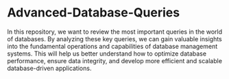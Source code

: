 # Advanced-Database-Queries
In this repository, we want to review the most important queries in the world of databases. By analyzing these key queries, we can gain valuable insights into the fundamental operations and capabilities of database management systems. This will help us better understand how to optimize database performance, ensure data integrity, and develop more efficient and scalable database-driven applications.
